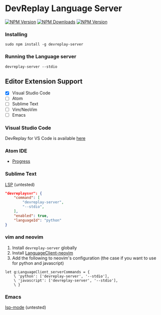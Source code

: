 # DevReplay Language Server

[![NPM Version](https://img.shields.io/npm/v/devreplay-server.svg)](https://npmjs.org/package/devreplay-server)
[![NPM Downloads](https://img.shields.io/npm/dm/devreplay-server.svg)](https://npmjs.org/package/devreplay-server)
[![NPM Version](https://img.shields.io/npm/l/devreplay-server.svg)](https://npmjs.org/package/devreplay-server)

### Installing

```
sudo npm install -g devreplay-server
```


### Running the Language server

```
devreplay-server --stdio
```



## Editor Extension Support

* [x] Visual Studio Code
* [ ] Atom
* [ ] Sublime Text
* [ ] Vim/NeoVim
* [ ] Emacs

### Visual Studio Code

DevReplay for VS Code is available [here]((https://marketplace.visualstudio.com/items?itemName=Ikuyadeu.devreplay))


### Atom IDE

* [Progress](https://github.com/devreplay/devreplay-atom)

### Sublime Text

[LSP](https://github.com/tomv564/LSP) (untested)

```json
"devreplaysvr": {
    "command": [
        "devreplay-server",
        "--stdio",
    ],
    "enabled": true,
    "languageId": "python"
}
```

### vim and neovim

1. Install `devreplay-server` globally
2. Install [LanguageClient-neovim](https://github.com/autozimu/LanguageClient-neovim/blob/next/INSTALL.md)
3. Add the following to neovim's configuration (the case if you want to use for python and javascript)

```vim
let g:LanguageClient_serverCommands = {
    \ 'python': ['devreplay-server', '--stdio'],
    \ 'javascript': ['devreplay-server', '--stdio'],
    \ }
```

### Emacs

[lsp-mode](https://github.com/emacs-lsp/lsp-mode) (untested)
